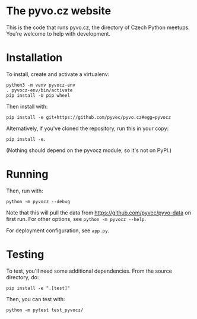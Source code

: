 # The pyvo.cz website

This is the code that runs pyvo.cz, the directory of Czech Python meetups.
You're welcome to help with development.

# Installation

To install, create and activate a virtualenv:

    python3 -m venv pyvocz-env
    . pyvocz-env/bin/activate
    pip install -U pip wheel

Then install with:

    pip install -e git+https://github.com/pyvec/pyvo.cz#egg=pyvocz

Alternatively, if you've cloned the repository, run this in your copy:

    pip install -e.

(Nothing should depend on the pyvocz module, so it's not on PyPI.)

# Running

Then, run with:

    python -m pyvocz --debug

Note that this will pull the data from https://github.com/pyvec/pyvo-data on
first run. For other options, see `python -m pyvocz --help`.

For deployment configuration, see `app.py`.

# Testing

To test, you'll need some additional dependencies.
From the source directory, do:

    pip install -e ".[test]"

Then, you can test with:

    python -m pytest test_pyvocz/
